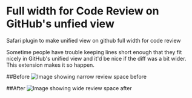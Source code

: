 # Full width for Code Review on GitHub's unfied view
Safari plugin to make unified view on github full width for code review

Sometime people have trouble keeping lines short enough that they fit nicely in GitHub's unified view
and it'd be nice if the diff was a bit wider. This extension makes it so happen.

##Before
![Image showing narrow review space before](https://github.com/mgingras/full-width-gh-cr/blob/working/img/Screenshot%202016-08-20%2012.44.16.png?raw=true)

##After
![Image showing wide review space after](https://github.com/mgingras/full-width-gh-cr/blob/working/img/Screenshot%202016-08-20%2012.44.39.png?raw=true)
